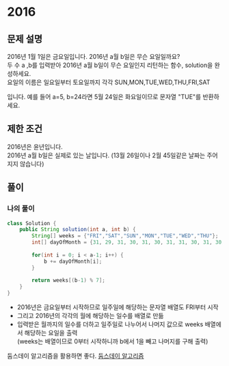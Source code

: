 # 2016
## 문제 설명
2016년 1월 1일은 금요일입니다. 2016년 a월 b일은 무슨 요일일까요?  
두 수 a ,b를 입력받아 2016년 a월 b일이 무슨 요일인지 리턴하는 함수, solution을 완성하세요.  
요일의 이름은 일요일부터 토요일까지 각각 SUN,MON,TUE,WED,THU,FRI,SAT

입니다. 예를 들어 a=5, b=24라면 5월 24일은 화요일이므로 문자열 "TUE"를 반환하세요.

## 제한 조건
2016년은 윤년입니다.  
2016년 a월 b일은 실제로 있는 날입니다. (13월 26일이나 2월 45일같은 날짜는 주어지지 않습니다)

## 풀이
### 나의 풀이
```java
class Solution {
    public String solution(int a, int b) {
        String[] weeks = {"FRI","SAT","SUN","MON","TUE","WED","THU"};
        int[] dayOfMonth = {31, 29, 31, 30, 31, 30, 31, 31, 30, 31, 30, 31};
        
        for(int i = 0; i < a-1; i++) {
            b += dayOfMonth[i];
        }
        
        return weeks[(b-1) % 7];
    }
}
```
* 2016년은 금요일부터 시작하므로 일주일에 해당하는 문자열 배열도 FRI부터 시작  
* 그리고 2016년의 각각의 월에 해당하는 일수를 배열로 만듦
* 입력받은 월까지의 일수를 더하고 일주일로 나누어서 나머지 값으로 weeks 배열에서 해당하는 요일을 출력  
(weeks는 배열이므로 0부터 시작하니까 b에서 1을 빼고 나머지를 구해 출력)

둠스데이 알고리즘을 활용하면 좋다.
[둠스데이 알고리즘](../../알고리즘/둠스데이%20알고리즘.md)